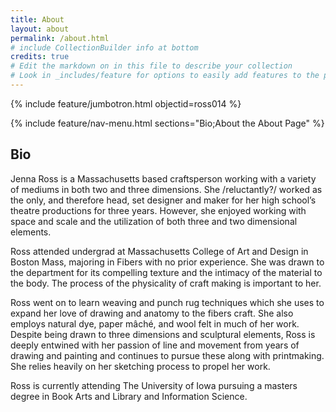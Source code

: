```yaml
---
title: About
layout: about
permalink: /about.html
# include CollectionBuilder info at bottom
credits: true
# Edit the markdown on in this file to describe your collection
# Look in _includes/feature for options to easily add features to the page
---
```


{% include feature/jumbotron.html objectid=ross014 %}

{% include feature/nav-menu.html sections="Bio;About the About Page" %}

## Bio

Jenna Ross is a Massachusetts based craftsperson working with a variety of mediums in both two and three dimensions. She /reluctantly?/ worked as the only, and therefore head, set designer and maker for her high school’s theatre productions for three years. However, she enjoyed working with space and scale and the utilization of both three and two dimensional elements. 

Ross attended undergrad at Massachusetts College of Art and Design in Boston Mass, majoring in Fibers with no prior experience. She was drawn to the department for its compelling texture and the intimacy of the material to the body. The process of the physicality of craft making is important to her.  

Ross went on to learn weaving and punch rug techniques which she uses to expand her love of drawing and anatomy to the fibers craft. She also employs natural dye, paper mâché, and wool felt in much of her work. Despite being drawn to three dimensions and sculptural elements, Ross is deeply entwined with her passion of line and movement from years of drawing and painting and continues to pursue these along with printmaking. She relies heavily on her sketching process to propel her work. 

Ross is currently attending The University of Iowa pursuing a masters degree in Book Arts and Library and Information Science. 





